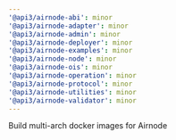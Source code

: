 ```yaml
---
'@api3/airnode-abi': minor
'@api3/airnode-adapter': minor
'@api3/airnode-admin': minor
'@api3/airnode-deployer': minor
'@api3/airnode-examples': minor
'@api3/airnode-node': minor
'@api3/airnode-ois': minor
'@api3/airnode-operation': minor
'@api3/airnode-protocol': minor
'@api3/airnode-utilities': minor
'@api3/airnode-validator': minor
---
```


Build multi-arch docker images for Airnode
